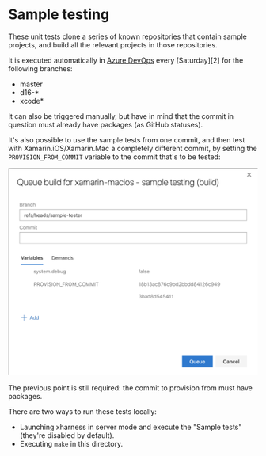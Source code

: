 # Sample testing

These unit tests clone a series of known repositories that contain sample
projects, and build all the relevant projects in those repositories.

It is executed automatically in [Azure DevOps][1] every [Saturday][2] for the
following branches:

* master
* d16-*
* xcode*

It can also be triggered manually, but have in mind that the commit in
question must already have packages (as GitHub statuses).

It's also possible to use the sample tests from one commit, and then test with
Xamarin.iOS/Xamarin.Mac a completely different commit, by setting the
`PROVISION_FROM_COMMIT` variable to the commit that's to be tested:

![screenshot](images/provision_from_commit.png)

The previous point is still required: the commit to provision from must have
packages.

There are two ways to run these tests locally:

* Launching xharness in server mode and execute the "Sample tests" (they're
  disabled by default).
* Executing `make` in this directory.

[1]: https://dev.azure.com/xamarin/internal/_build?definitionId=23
[1]: https://dev.azure.com/xamarin/internal/_apps/hub/ms.vss-ciworkflow.build-ci-hub?_a=edit-build-definition&id=23&view=Tab_Triggers
